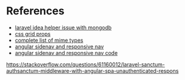 # References

* [laravel idea helper issue with mongodb](https://github.com/jenssegers/laravel-mongodb/issues/1785)
* [css grid props](https://stackoverflow.com/a/41090115 "justify vs align items/content")
* [complete list of mime types](https://www.sitepoint.com/mime-types-complete-list/ "note: NOT content types")
* [angular sidenav and responsive nav](https://youtu.be/SerD960-du8)
* [angular sidenav and responsive nav code](https://code-maze.com/angular-material-navigation/)

https://stackoverflow.com/questions/61160012/laravel-sanctum-authsanctum-middleware-with-angular-spa-unauthenticated-respons 

[xdebug install wizard]: https://xdebug.org/wizard
[php-debugging-session]: https://www.jetbrains.com/help/phpstorm/php-debugging-session.html
[zero-configuration-debugging]: https://www.jetbrains.com/help/phpstorm/zero-configuration-debugging.html#start-debugging-session
[debugging-a-php-cli-script]: https://www.jetbrains.com/help/phpstorm/debugging-a-php-cli-script.html
[debugging-quick-start]: https://www.jetbrains.com/phpstorm/documentation/debugging/#quick-start
[php-debugging]: https://www.jetbrains.com/phpstorm/documentation/debugging
[ref1]: https://www.mongodb.com/docs/php-library/v1.10/reference/method/MongoDBGridFSBucket-openUploadStream/
[ref2]: https://stackoverflow.com/questions/68205599/mongodb-driver-which-version-work-gridfs-for-php
[ref3]: https://stackoverflow.com/a/40081066
[ref4]: https://www.mongodb.com/docs/php-library/v1.3/reference/method/MongoDBDatabase-selectGridFSBucket/index.html?_ga=2.180564846.891333342.1653333670-1805686240.1650866855
[ref5]: https://www.mongodb.com/docs/php-library/master/tutorial/gridfs/
[ref6]: https://github.com/jenssegers/laravel-mongodb
[ref7]: https://support.tipsandtricks-hq.com/forums/topic/large-file-download-link-error
[ref8]: https://support.tipsandtricks-hq.com/forums/topic/downloads-stopping-at-502mb
[ref9]: https://www.tutorialspoint.com/how-to-download-large-files-through-php-script
[ref10]: https://www.youtube.com/watch?v=TyoD711OdOc&ab_channel=eLearningXtraordinary
[ref11]: https://stackoverflow.com/questions/38685019/laravel-how-to-create-a-function-after-or-before-saveupdate
[ref12]: https://www.larashout.com/how-to-use-laravel-model-observers
[ref13]: https://www.mongodb.com/docs/manual/tutorial/write-scripts-for-the-mongo-shell/ "writing scripts for mongo shell"
[never-triggers-?]: https://salesforce.stackexchange.com/a/367977 "interesting, take a look"
[mongodb-divide-agg]: https://www.mongodb.com/docs/manual/reference/operator/aggregation/divide/
[laravel-eloquent-jessengers-hybrid-db-relationship]: https://zappysys.com/blog/ssis-loading-data-into-mongodb-upsert-update-delete-insert/
